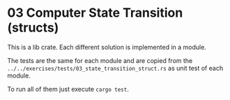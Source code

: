 # 03 Computer State Transition (structs)

This is a lib crate.
Each different solution is implemented in a module.

The tests are the same for each module and are copied from the
`../../exercises/tests/03_state_transition_struct.rs` as unit test of each module.

To run all of them just execute `cargo test`.
